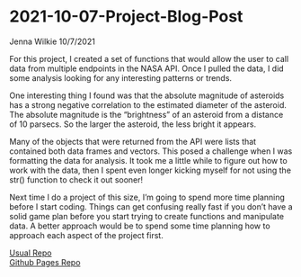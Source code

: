 2021-10-07-Project-Blog-Post
================
Jenna Wilkie
10/7/2021

For this project, I created a set of functions that would allow the user
to call data from multiple endpoints in the NASA API. Once I pulled the
data, I did some analysis looking for any interesting patterns or
trends.

One interesting thing I found was that the absolute magnitude of
asteroids has a strong negative correlation to the estimated diameter of
the asteroid. The absolute magnitude is the “brightness” of an asteroid
from a distance of 10 parsecs. So the larger the asteroid, the less
bright it appears.

Many of the objects that were returned from the API were lists that
contained both data frames and vectors. This posed a challenge when I
was formatting the data for analysis. It took me a little while to
figure out how to work with the data, then I spent even longer kicking
myself for not using the str() function to check it out sooner\!

Next time I do a project of this size, I’m going to spend more time
planning before I start coding. Things can get confusing really fast if
you don’t have a solid game plan before you start trying to create
functions and manipulate data. A better approach would be to spend some
time planning how to approach each aspect of the project first.

[Usual Repo](https://github.com/jwilkie94/ST558-Project-1.git)  
[Github Pages Repo](https://jwilkie94.github.io/ST558-Project-1/)
